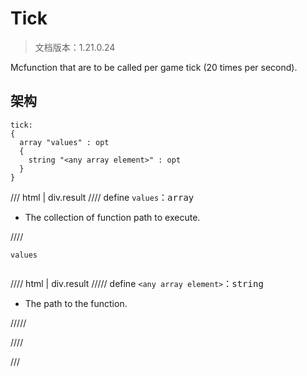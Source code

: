 # Tick

> 文档版本：1.21.0.24

Mcfunction that are to be called per game tick (20 times per second).

## 架构

```mcschema
tick:
{
  array "values" : opt
  {
    string "<any array element>" : opt
  }
}

```

/// html | div.result
//// define
`values`：<samp>array</samp>

- The collection of function path to execute.


////

<div class="language-text highlight"><span class="filename"><code>values</code></span><pre id="__code_1"><span></span></pre></div>

//// html | div.result
///// define
`<any array element>`：<samp>string</samp>

- The path to the function.


/////


////


///

